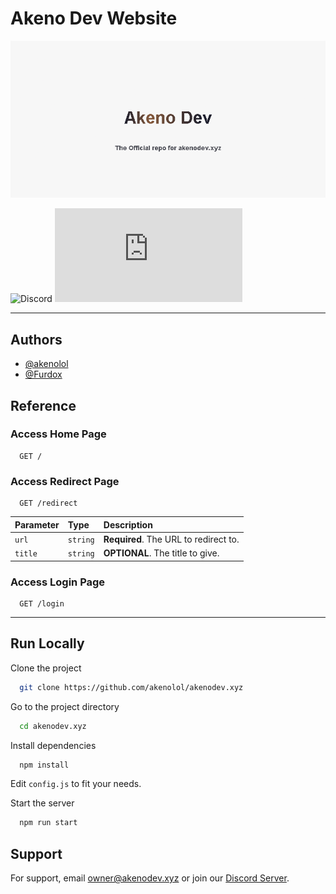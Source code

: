 
# Akeno Dev Website

![App Banner](./.github/Images/repoBanner.png)

![Discord](https://img.shields.io/discord/1014190469628055552?style=plastic)
[![MIT License](https://img.shields.io/github/license/akenolol/akenodev.xyz?color=blue)](https://choosealicense.com/licenses/gpl-3.0/)

____

## Authors

- [@akenolol](https://www.github.com/akenolol)
- [@Furdox](https://github.com/Furdox)


## Reference

### Access Home Page

```http
  GET /
```


### Access Redirect Page

```http
  GET /redirect
```

| Parameter | Type     | Description                |
| :-------- | :------- | :------------------------- |
| `url` | `string` | **Required**. The URL to redirect to.|
| `title` | `string` | **OPTIONAL**. The title to give.|


### Access Login Page

```http
  GET /login
```

___


## Run Locally

Clone the project

```bash
  git clone https://github.com/akenolol/akenodev.xyz
```

Go to the project directory

```bash
  cd akenodev.xyz
```

Install dependencies

```bash
  npm install
```

Edit `config.js` to fit your needs.


Start the server

```bash
  npm run start
```


## Support

For support, email [owner@akenodev.xyz](mailto:owner@akenodev.xyz) or join our [Discord Server](https://akenodev.xyz/redirect?url=https://akenodev.xyz/invite).

